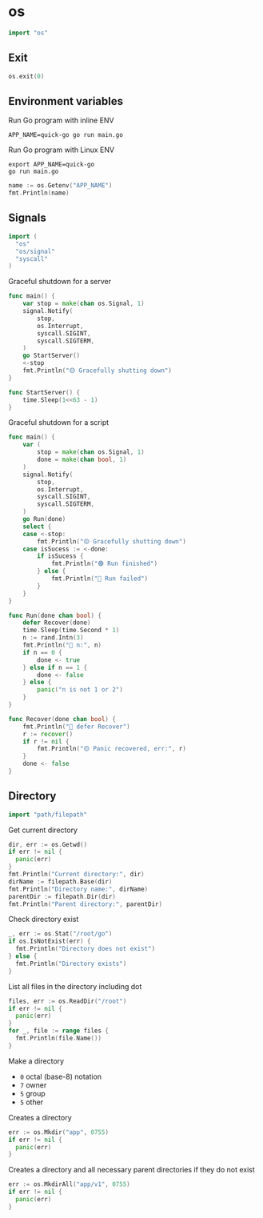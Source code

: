 # os

```go
import "os"
```

## Exit

```go
os.exit(0)
```

## Environment variables

Run Go program with inline ENV
```shell
APP_NAME=quick-go go run main.go
```

Run Go program with Linux ENV
```shell
export APP_NAME=quick-go
go run main.go
```

```go
name := os.Getenv("APP_NAME")
fmt.Println(name)
```

## Signals

```go
import (
  "os"
  "os/signal"
  "syscall"
)
```

Graceful shutdown for a server

```go
func main() {
    var stop = make(chan os.Signal, 1)
    signal.Notify(
        stop,
        os.Interrupt,
        syscall.SIGINT,
        syscall.SIGTERM,
    )
    go StartServer()
    <-stop
    fmt.Println("🟡 Gracefully shutting down")
}

func StartServer() {
    time.Sleep(1<<63 - 1)
}
```

Graceful shutdown for a script

```go
func main() {
    var (
        stop = make(chan os.Signal, 1)
        done = make(chan bool, 1)
    )
    signal.Notify(
        stop,
        os.Interrupt,
        syscall.SIGINT,
        syscall.SIGTERM,
    )
    go Run(done)
    select {
    case <-stop:
        fmt.Println("🟡 Gracefully shutting down")
    case isSucess := <-done:
        if isSucess {
            fmt.Println("🟢 Run finished")
        } else {
            fmt.Println("🔴 Run failed")
        }
    }
}

func Run(done chan bool) {
    defer Recover(done)
    time.Sleep(time.Second * 1)
    n := rand.Intn(3)
    fmt.Println("🔵 n:", n)
    if n == 0 {
        done <- true
    } else if n == 1 {
        done <- false
    } else {
        panic("n is not 1 or 2")
    }
}

func Recover(done chan bool) {
    fmt.Println("🔵 defer Recover")
    r := recover()
    if r != nil {
        fmt.Println("🟡 Panic recovered, err:", r)
    }
    done <- false
}
```

## Directory

```go
import "path/filepath"
```

Get current directory
```go
dir, err := os.Getwd()
if err != nil {
  panic(err)
}
fmt.Println("Current directory:", dir)
dirName := filepath.Base(dir)
fmt.Println("Directory name:", dirName)
parentDir := filepath.Dir(dir)
fmt.Println("Parent directory:", parentDir)
```

Check directory exist
```go
_, err := os.Stat("/root/go")
if os.IsNotExist(err) {
  fmt.Println("Directory does not exist")
} else {
  fmt.Println("Directory exists")
}
```

List all files in the directory including dot
```go
files, err := os.ReadDir("/root")
if err != nil {
  panic(err)
}
for _, file := range files {
  fmt.Println(file.Name())
}
```

Make a directory
* `0` octal (base-8) notation
* `7` owner
* `5` group
* `5` other

Creates a directory
```go
err := os.Mkdir("app", 0755)
if err != nil {
  panic(err)
}
```

Creates a directory and all necessary parent directories if they do not exist
```go
err := os.MkdirAll("app/v1", 0755)
if err != nil {
  panic(err)
}
```
